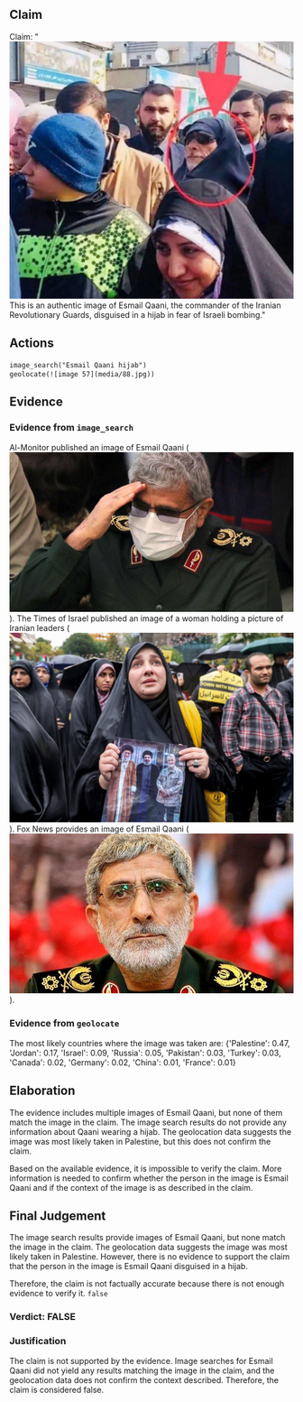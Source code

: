 ## Claim
Claim: "![image 57](media/88.jpg) This is an authentic image of Esmail Qaani, the commander of the Iranian Revolutionary Guards, disguised in a hijab in fear of Israeli bombing."

## Actions
```
image_search("Esmail Qaani hijab")
geolocate(![image 57](media/88.jpg))
```

## Evidence
### Evidence from `image_search`
Al-Monitor published an image of Esmail Qaani (![image 7800](media/2025-08-29_22-04-1756505069-073992.jpg)). The Times of Israel published an image of a woman holding a picture of Iranian leaders (![image 7801](media/2025-08-29_22-04-1756505069-895507.jpg)). Fox News provides an image of Esmail Qaani (![image 7802](media/2025-08-29_22-04-1756505070-172772.jpg)).


### Evidence from `geolocate`
The most likely countries where the image was taken are: {'Palestine': 0.47, 'Jordan': 0.17, 'Israel': 0.09, 'Russia': 0.05, 'Pakistan': 0.03, 'Turkey': 0.03, 'Canada': 0.02, 'Germany': 0.02, 'China': 0.01, 'France': 0.01}

## Elaboration
The evidence includes multiple images of Esmail Qaani, but none of them match the image in the claim. The image search results do not provide any information about Qaani wearing a hijab. The geolocation data suggests the image was most likely taken in Palestine, but this does not confirm the claim.

Based on the available evidence, it is impossible to verify the claim. More information is needed to confirm whether the person in the image is Esmail Qaani and if the context of the image is as described in the claim.


## Final Judgement
The image search results provide images of Esmail Qaani, but none match the image in the claim. The geolocation data suggests the image was most likely taken in Palestine. However, there is no evidence to support the claim that the person in the image is Esmail Qaani disguised in a hijab.

Therefore, the claim is not factually accurate because there is not enough evidence to verify it. `false`

### Verdict: FALSE

### Justification
The claim is not supported by the evidence. Image searches for Esmail Qaani did not yield any results matching the image in the claim, and the geolocation data does not confirm the context described. Therefore, the claim is considered false.

